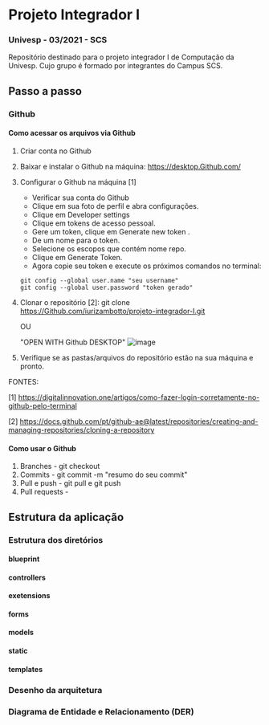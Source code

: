 
#  Projeto Integrador I
### Univesp - 03/2021 - SCS
Repositório destinado para o projeto integrador I de Computação da Univesp. Cujo grupo é formado por integrantes do Campus SCS.


## Passo a passo

### Github
#### Como acessar os arquivos via Github
1. Criar conta no Github
2. Baixar e instalar o Github na máquina: https://desktop.Github.com/
3. Configurar o Github na máquina [1]
   - Verificar sua conta do Github
   - Clique em sua foto de perfil e abra configurações.
   - Clique em Developer settings
   - Clique em tokens de acesso pessoal.
   - Gere um token, clique em Generate new token .
   - De um nome para o token.
   - Selecione os escopos que contém nome repo.
   - Clique em Generate Token.
   - Agora copie seu token e execute os próximos comandos no terminal:
   
   ```
   git config --global user.name "seu username"
   git config --global user.password "token gerado"
   ```

4. Clonar o repositório [2]:
    git clone https://Github.com/iurizambotto/projeto-integrador-I.git
    
    OU
    
    "OPEN WITH Github DESKTOP" 
    ![image](https://user-images.githubusercontent.com/51412949/139102667-9cde37ef-43d6-455b-a54d-7ec8dba7078c.png)
   
5. Verifique se as pastas/arquivos do repositório estão na sua máquina e pronto.


FONTES:

[1] https://digitalinnovation.one/artigos/como-fazer-login-corretamente-no-github-pelo-terminal

[2] https://docs.github.com/pt/github-ae@latest/repositories/creating-and-managing-repositories/cloning-a-repository

#### Como usar o Github
1. Branches - git checkout
2. Commits - git commit -m "resumo do seu commit"
3. Pull e push - git pull e git push
4. Pull requests - 


## Estrutura da aplicação
### Estrutura dos diretórios

#### blueprint

#### controllers

#### exetensions

#### forms

#### models

#### static

#### templates


### Desenho da arquitetura

### Diagrama de Entidade e Relacionamento (DER)

